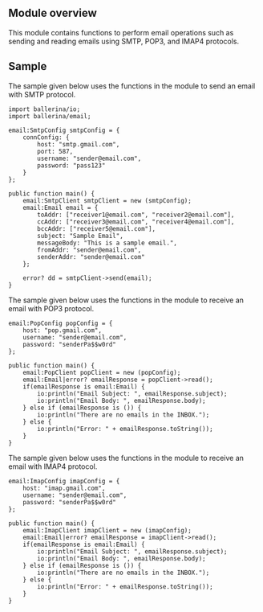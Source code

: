 ## Module overview

This module contains functions to perform email operations such as sending and reading emails using SMTP, POP3, and IMAP4 protocols.

## Sample

The sample given below uses the functions in the module to send an email with SMTP protocol.

```ballerina
import ballerina/io;
import ballerina/email;

email:SmtpConfig smtpConfig = {
    connConfig: {
        host: "smtp.gmail.com",
        port: 587,
        username: "sender@email.com",
        password: "pass123"
    }
};

public function main() {
    email:SmtpClient smtpClient = new (smtpConfig);
    email:Email email = {
        toAddr: ["receiver1@email.com", "receiver2@email.com"],
        ccAddr: ["receiver3@email.com", "receiver4@email.com"],
        bccAddr: ["receiver5@email.com"],
        subject: "Sample Email",
        messageBody: "This is a sample email.",
        fromAddr: "sender@email.com",
        senderAddr: "sender@email.com"
    };

    error? dd = smtpClient->send(email);
}
```

The sample given below uses the functions in the module to receive an email with POP3 protocol.

```ballerina
email:PopConfig popConfig = {
    host: "pop.gmail.com",
    username: "sender@email.com",
    password: "senderPa$$w0rd"
};

public function main() {
    email:PopClient popClient = new (popConfig);
    email:Email|error? emailResponse = popClient->read();
    if(emailResponse is email:Email) {
        io:println("Email Subject: ", emailResponse.subject);
        io:println("Email Body: ", emailResponse.body);
    } else if (emailResponse is ()) {
        io:println("There are no emails in the INBOX.");
    } else {
        io:println("Error: " + emailResponse.toString());
    }
}
```

The sample given below uses the functions in the module to receive an email with IMAP4 protocol.

```ballerina
email:ImapConfig imapConfig = {
    host: "imap.gmail.com",
    username: "sender@email.com",
    password: "senderPa$$w0rd"
};

public function main() {
    email:ImapClient imapClient = new (imapConfig);
    email:Email|error? emailResponse = imapClient->read();
    if(emailResponse is email:Email) {
        io:println("Email Subject: ", emailResponse.subject);
        io:println("Email Body: ", emailResponse.body);
    } else if (emailResponse is ()) {
        io:println("There are no emails in the INBOX.");
    } else {
        io:println("Error: " + emailResponse.toString());
    }
}
```
